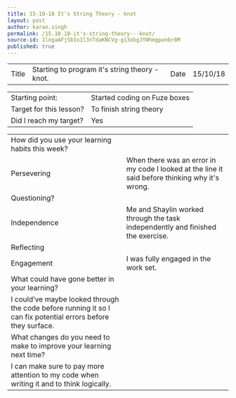 ```yaml
---
title: 15-10-18 It's String Theory - knot
layout: post
author: karan.singh
permalink: /15.10.18-it's-string-theory---knot/
source-id: 1logaAFjSbIo1l3nTdaKNCVg-g13obgJYWhmgpanbr8M
published: true
---
```

<table>
  <tr>
    <td>Title</td>
    <td>Starting to program it's string theory - knot.</td>
    <td>Date</td>
    <td>15/10/18</td>
  </tr>
</table>


<table>
  <tr>
    <td>Starting point:</td>
    <td>Started coding on Fuze boxes</td>
  </tr>
  <tr>
    <td>Target for this lesson?</td>
    <td>To finish string theory</td>
  </tr>
  <tr>
    <td>Did I reach my target? </td>
    <td>Yes</td>
  </tr>
</table>


<table>
  <tr>
    <td>How did you use your learning habits this week?</td>
    <td></td>
  </tr>
  <tr>
    <td>Persevering</td>
    <td>When there was an error in my code I looked at the line it said before thinking why it's wrong.</td>
  </tr>
  <tr>
    <td>Questioning?</td>
    <td></td>
  </tr>
  <tr>
    <td>Independence</td>
    <td>Me and Shaylin worked through the task independently and finished the exercise.</td>
  </tr>
  <tr>
    <td>Reflecting</td>
    <td></td>
  </tr>
  <tr>
    <td>Engagement</td>
    <td>I was fully engaged in the work set.</td>
  </tr>
  <tr>
    <td>What could have gone better in your learning?</td>
    <td></td>
  </tr>
  <tr>
    <td>I could’ve maybe looked through the code before running it so I can fix potential errors before they surface.</td>
    <td></td>
  </tr>
  <tr>
    <td>What changes do you need to make to improve your learning next time?</td>
    <td></td>
  </tr>
  <tr>
    <td>I can make sure to pay more attention to my code when writing it and to think logically.</td>
    <td></td>
  </tr>
</table>


